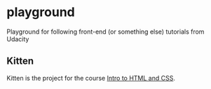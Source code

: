 # playground
Playground for following front-end (or something else) tutorials from Udacity

## Kitten
Kitten is the project for the course [Intro to HTML and CSS](https://www.udacity.com/course/intro-to-html-and-css--ud304).
